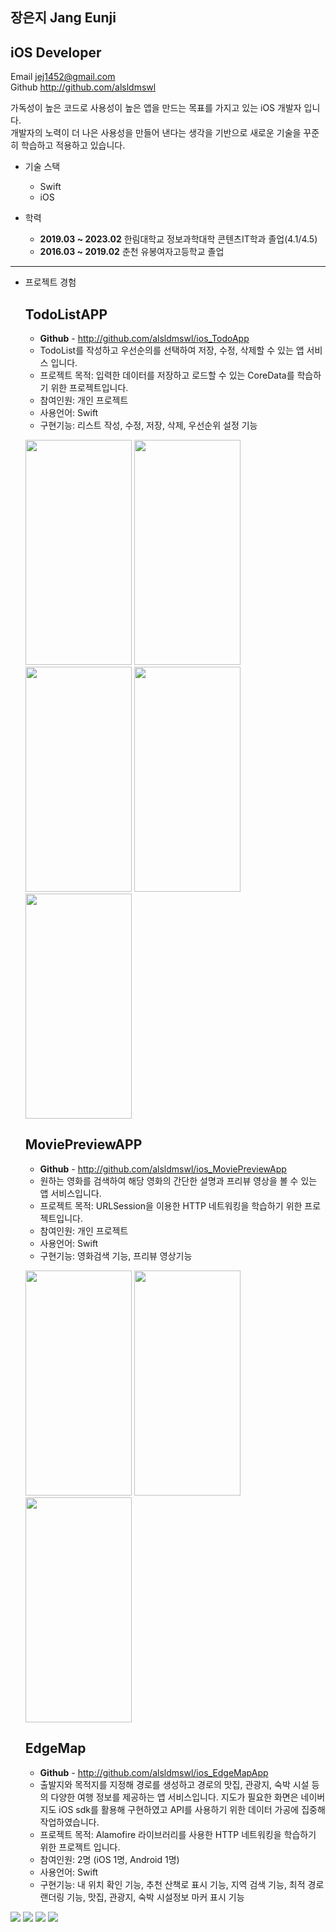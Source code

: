 ## 장은지 Jang Eunji
## iOS Developer

Email <jej1452@gmail.com>  
Github <http://github.com/alsldmswl>

가독성이 높은 코드로 사용성이 높은 앱을 만드는 목표를 가지고 있는 iOS 개발자 입니다.  
개발자의 노력이 더 나은 사용성을 만들어 낸다는 생각을 기반으로 새로운 기술을 꾸준히 학습하고 적용하고 있습니다.

* 기술 스택
  - Swift
  - iOS
  
* 학력  
  - **2019.03 ~ 2023.02**
    한림대학교 정보과학대학 콘텐츠IT학과 졸업(4.1/4.5)
  - **2016.03 ~ 2019.02**
    춘천 유봉여자고등학교 졸업
---
* 프로젝트 경험

  ## **TodoListAPP**
  - **Github** - <http://github.com/alsldmswl/ios_TodoApp>
  - TodoList를 작성하고 우선순의를 선택하여 저장, 수정, 삭제할 수 있는 앱 서비스 입니다.
  - 프로젝트 목적: 입력한 데이터를 저장하고 로드할 수 있는 CoreData를 학습하기 위한 프로젝트입니다.
  - 참여인원: 개인 프로젝트
  - 사용언어: Swift
  - 구현기능: 리스트 작성, 수정, 저장, 삭제, 우선순위 설정 기능  
 
  <img src = "https://user-images.githubusercontent.com/82255206/221759351-cc8183f6-db36-4bf0-a0ce-280248591a13.png" width="170" height="360"/> <img src="https://user-images.githubusercontent.com/82255206/221759354-408c28ff-ae2a-4d69-8e80-ef7493add3f9.png" width="170" height="360"/> <img src="https://user-images.githubusercontent.com/82255206/221764429-fdcdaa44-6f45-432f-8529-f87bd585cb2c.png" width="170" height="360"/> <img src="https://user-images.githubusercontent.com/82255206/221759360-233d2cfc-5c2c-4598-af18-a369afdb9f6e.png" width="170" height="360"/> <img src="https://user-images.githubusercontent.com/82255206/221759356-26db4571-f632-49a9-ae27-60b367cd04b8.png" width="170" height="360"/>         
  
  
  
   ## **MoviePreviewAPP**
  - **Github** - <http://github.com/alsldmswl/ios_MoviePreviewApp>
  - 원하는 영화를 검색하여 해당 영화의 간단한 설명과 프리뷰 영상을 볼 수 있는 앱 서비스입니다.
  - 프로젝트 목적: URLSession을 이용한 HTTP 네트워킹을 학습하기 위한 프로젝트입니다.
  - 참여인원: 개인 프로젝트
  - 사용언어: Swift
  - 구현기능: 영화검색 기능, 프리뷰 영상기능

  <img src = "https://user-images.githubusercontent.com/82255206/221760751-823b3f3c-a886-411a-8556-569ecfee76e8.png" width="170" height="360"/> <img src="https://user-images.githubusercontent.com/82255206/221760757-fee37ad5-6156-4d2e-891c-b6fdd357914a.png" width="170" height="360"/> <img src="https://user-images.githubusercontent.com/82255206/221760762-3a7cdcac-a20d-4ab7-96ba-98d2639b7f39.png" width="170" height="360"/> 
  
   ## **EdgeMap**
  - **Github** - <http://github.com/alsldmswl/ios_EdgeMapApp>
  - 출발지와 목적지를 지정해 경로를 생성하고 경로의 맛집, 관광지, 숙박 시설 등의 다양한 여행 정보를 제공하는 앱 서비스입니다. 지도가 필요한 화면은 
    네이버 지도 iOS sdk를 활용해 구현하였고 API를 사용하기 위한 데이터 가공에 집중해 작업하였습니다.
  - 프로젝트 목적: Alamofire 라이브러리를 사용한 HTTP 네트워킹을 학습하기 위한 프로젝트 입니다.
  - 참여인원: 2명 (iOS 1명, Android 1명)
  - 사용언어: Swift
  - 구현기능: 내 위치 확인 기능, 추천 산책로 표시 기능, 지역 검색 기능, 최적 경로 랜더링 기능, 맛집, 관광지, 숙박 시설정보 마커 표시 기능

<img src = "./img/img1.png"> <img src = "./img/img2.png"> <img src = "./img/img3.png"> <img src = "./img/img4.png"> 
  
  
